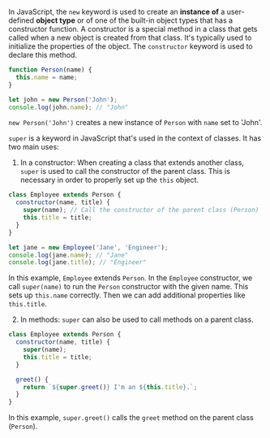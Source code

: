 In JavaScript, the `new` keyword is used to create an __instance of__ a user-defined __object type__ or of one of the built-in object types that has a constructor function.
A constructor is a special method in a class that gets called when a new object is created from that class. It's typically used to initialize the properties of the object. The `constructor` keyword is used to declare this method.

```javascript
function Person(name) {
  this.name = name;
}

let john = new Person('John');
console.log(john.name); // "John"
```

`new Person('John')` creates a new instance of `Person` with `name` set to 'John'.

`super` is a keyword in JavaScript that's used in the context of classes. It has two main uses:

1. In a constructor: When creating a class that extends another class, `super` is used to call the constructor of the parent class. This is necessary in order to properly set up the `this` object.

```javascript
class Employee extends Person {
  constructor(name, title) {
    super(name); // Call the constructor of the parent class (Person)
    this.title = title;
  }
}

let jane = new Employee('Jane', 'Engineer');
console.log(jane.name); // "Jane"
console.log(jane.title); // "Engineer"
```

In this example, `Employee` extends `Person`. In the `Employee` constructor, we call `super(name)` to run the `Person` constructor with the given name. This sets up `this.name` correctly. Then we can add additional properties like `this.title`.

2. In methods: `super` can also be used to call methods on a parent class.

```javascript
class Employee extends Person {
  constructor(name, title) {
    super(name);
    this.title = title;
  }

  greet() {
    return `${super.greet()} I'm an ${this.title}.`;
  }
}
```

In this example, `super.greet()` calls the `greet` method on the parent class (`Person`).